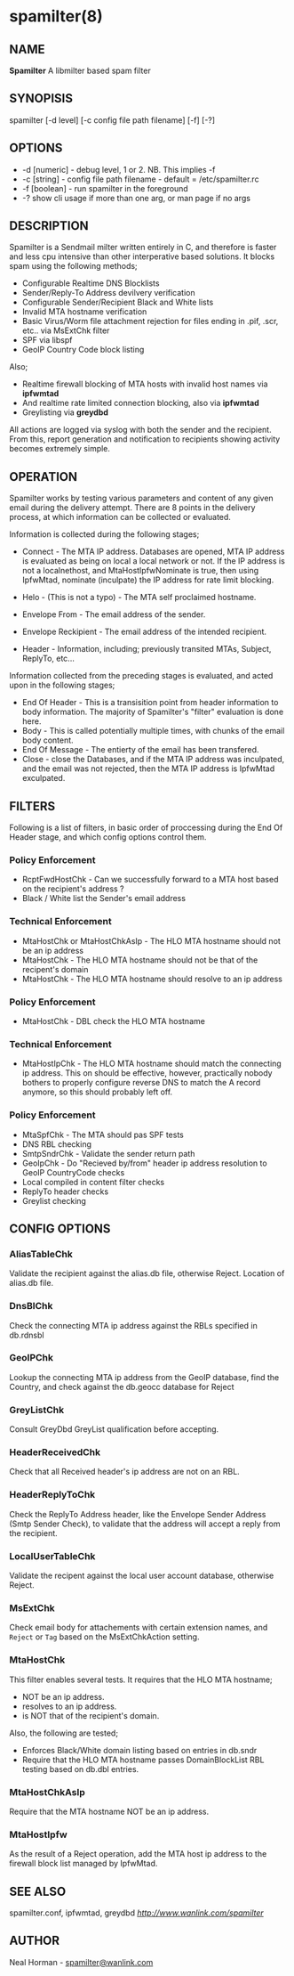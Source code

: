 spamilter(8)
===

## NAME
**Spamilter** A libmilter based spam filter

## SYNOPISIS
spamilter [-d level] [-c config file path filename] [-f] [-?]

## OPTIONS
- -d [numeric] - debug level, 1 or 2. NB. This implies -f
- -c [string] - config file path filename - default = /etc/spamilter.rc
- -f [boolean] - run spamilter in the foreground
- -? show cli usage if more than one arg, or man page if no args

## DESCRIPTION
Spamilter is a Sendmail milter written entirely in C, and therefore is faster and less cpu intensive than other interperative based solutions.
It blocks spam using the following methods;

- Configurable Realtime DNS Blocklists
- Sender/Reply-To Address devilvery verification
- Configurable Sender/Recipient Black and White lists
- Invalid MTA hostname verification
- Basic Virus/Worm file attachment rejection for files ending in .pif, .scr, etc.. via MsExtChk filter
- SPF via libspf
- GeoIP Country Code block listing

Also;
- Realtime firewall blocking of MTA hosts with invalid host names via **ipfwmtad**
- And realtime rate limited connection blocking, also via **ipfwmtad**
- Greylisting via **greydbd**

All actions are logged via syslog with both the sender and the recipient.
From this, report generation and notification to recipients showing activity becomes extremely simple.

## OPERATION
Spamilter works by testing various parameters and content of any given email during the delivery attempt.
There are 8 points in the delivery process, at which information can be collected or evaluated.

Information is collected during the following stages;
- Connect - The MTA IP address. Databases are opened, MTA IP address is evaluated as being on local a local network or not. If the IP address is not a localnethost, and MtaHostIpfwNominate is true, then using IpfwMtad, nominate (inculpate) the IP address for rate limit blocking.

- Helo - (This is not a typo) - The MTA self proclaimed hostname.
- Envelope From - The email address of the sender.
- Envelope Reckipient - The email address of the intended recipient.
- Header - Information, including; previously transited MTAs, Subject, ReplyTo, etc...

Information collected from the preceding stages is evaluated, and acted upon in the following stages;
- End Of Header - This is a transisition point from header information to body information. The majority of Spamilter's "filter" evaluation is done here.
- Body - This is called potentially multiple times, with chunks of the email body content.
- End Of Message - The entierty of the email has been transfered.
- Close - close the Databases, and if the MTA IP address was inculpated, and the email was not rejected, then the MTA IP address is IpfwMtad exculpated.

## FILTERS
Following is a list of filters, in basic order of proccessing during the End Of Header stage, and which config options control them.

### Policy Enforcement
- RcptFwdHostChk - Can we successfully forward to a MTA host based on the recipient's address ?
- Black / White list the Sender's email address

### Technical Enforcement
- MtaHostChk or MtaHostChkAsIp - The HLO MTA hostname should not be an ip address
- MtaHostChk - The HLO MTA hostname should not be that of the recipent's domain
- MtaHostChk - The HLO MTA hostname should resolve to an ip address

### Policy Enforcement
- MtaHostChk - DBL check the HLO MTA hostname

### Technical Enforcement
- MtaHostIpChk - The HLO MTA hostname should match the connecting ip address. This on should be effective, however, practically nobody bothers to properly configure reverse DNS to match the A record anymore, so this should probably left off.

### Policy Enforcement
- MtaSpfChk - The MTA should pas SPF tests
- DNS RBL checking
- SmtpSndrChk - Validate the sender return path
- GeoIpChk - Do "Recieved by/from" header ip address resolution to GeoIP CountryCode checks
- Local compiled in content filter checks
- ReplyTo header checks
- Greylist checking

## CONFIG OPTIONS

### AliasTableChk
Validate the recipient against the alias.db file, otherwise Reject.
Location of alias.db file.

### DnsBlChk
Check the connecting MTA ip address against the RBLs specified in db.rdnsbl

### GeoIPChk
Lookup the connecting MTA ip address from the GeoIP database, find the Country,
and check against the db.geocc database for Reject

### GreyListChk
Consult GreyDbd GreyList qualification before accepting.

### HeaderReceivedChk  
Check that all Received header's ip address are not on an RBL.

### HeaderReplyToChk
Check the ReplyTo Address header, like the Envelope Sender Address (Smtp Sender Check), to validate that
the address will accept a reply from the recipient.

### LocalUserTableChk
Validate the recipent against the local user account database, otherwise Reject.

### MsExtChk
Check email body for attachements with certain extension names, and `Reject` or `Tag` based on the MsExtChkAction setting.

### MtaHostChk
This filter enables several tests. It requires that the HLO MTA hostname;
  * NOT be an ip address.
  * resolves to an ip address.
  * is NOT that of the recipient's domain.  

   Also, the following are tested;
  * Enforces Black/White domain listing based on entries in db.sndr
  * Require that the HLO MTA hostname passes DomainBlockList RBL testing based on db.dbl entries.

### MtaHostChkAsIp   
Require that the MTA hostname NOT be an ip address.

### MtaHostIpfw
As the result of a Reject operation, add the MTA host ip address to the firewall block list managed by IpfwMtad.

## SEE ALSO
spamilter.conf, ipfwmtad, greydbd
_http://www.wanlink.com/spamilter_

## AUTHOR
Neal Horman - spamilter@wanlink.com
